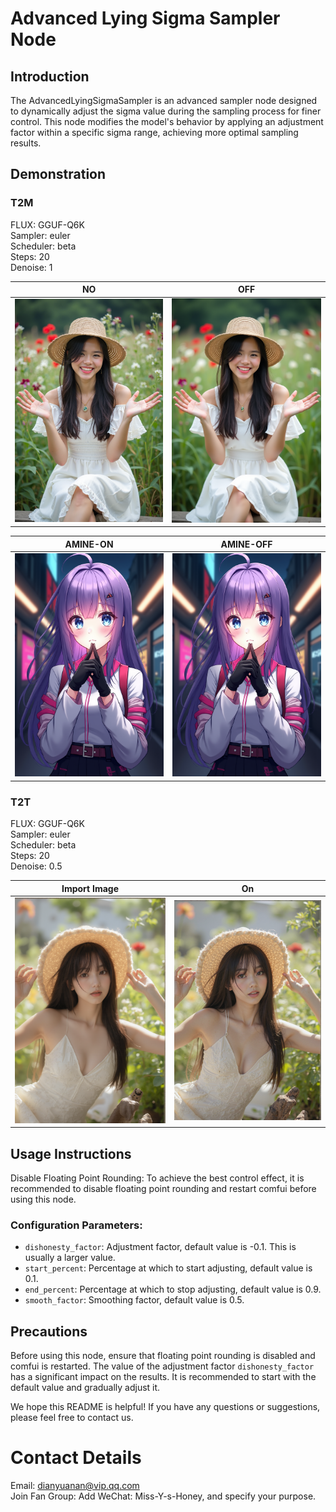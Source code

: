 # Advanced Lying Sigma Sampler Node

## Introduction
The AdvancedLyingSigmaSampler is an advanced sampler node designed to dynamically adjust the sigma value during the sampling process for finer control. This node modifies the model's behavior by applying an adjustment factor within a specific sigma range, achieving more optimal sampling results.

## Demonstration
### T2M
FLUX: GGUF-Q6K  
Sampler: euler  
Scheduler: beta  
Steps: 20  
Denoise: 1  

| NO | OFF |
|---|---|
| <img src="https://github.com/tatookan/comfuinoda-Navyblue/blob/main/demo/NO.png" alt="Sampler Example" width="300"> | <img src="https://github.com/tatookan/comfuinoda-Navyblue/blob/main/demo/OFF.png" alt="Sampler Example" width="300"> |

| AMINE-ON | AMINE-OFF |
|---|---|
| <img src="https://github.com/tatookan/comfuinoda-Navyblue/blob/main/demo/AMINE-ON.png" alt="Sampler Example" width="300"> | <img src="https://github.com/tatookan/comfuinoda-Navyblue/blob/main/demo/AMINE-ON.png" alt="Sampler Example" width="300"> |

### T2T
FLUX: GGUF-Q6K  
Sampler: euler  
Scheduler: beta  
Steps: 20  
Denoise: 0.5  

| Import Image | On |
|---|---|
| <img src="https://github.com/tatookan/comfuinoda-Navyblue/blob/main/demo/IMAGE.png" alt="Sampler Example" width="300"> | <img src="https://github.com/tatookan/comfuinoda-Navyblue/blob/main/demo/M2M%26NO.png" alt="Sampler Example" width="300"> |

## Usage Instructions
Disable Floating Point Rounding: To achieve the best control effect, it is recommended to disable floating point rounding and restart comfui before using this node.
### Configuration Parameters:
- `dishonesty_factor`: Adjustment factor, default value is -0.1. This is usually a larger value.
- `start_percent`: Percentage at which to start adjusting, default value is 0.1.
- `end_percent`: Percentage at which to stop adjusting, default value is 0.9.
- `smooth_factor`: Smoothing factor, default value is 0.5.

## Precautions
Before using this node, ensure that floating point rounding is disabled and comfui is restarted.
The value of the adjustment factor `dishonesty_factor` has a significant impact on the results. It is recommended to start with the default value and gradually adjust it.

We hope this README is helpful! If you have any questions or suggestions, please feel free to contact us.

# Contact Details
Email: dianyuanan@vip.qq.com  
Join Fan Group: Add WeChat: Miss-Y-s-Honey, and specify your purpose.
